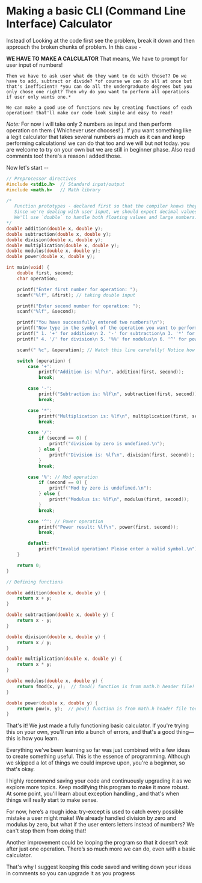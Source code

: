 # Making a basic CLI (Command Line Interface) Calculator

Instead of Looking at the code first see the problem, break it down and then approach the broken chunks of problem. In this case - 

**WE HAVE TO MAKE A CALCULATOR**
That means, 
    We have to prompt for user input of numbers!

    Then we have to ask user what do they want to do with those?? Do we have to add, subtract or divide? *of course we can do all at once but that's inefficient! *you can do all the undergraduate degrees but you only chose one right? Then why do you want to perform all operations if user only wants one.*

    We can make a good use of functions now by creating functions of each operation! that'll make our code look simple and easy to read!

*Note:* For now i will take only 2 numbers as input and then perform operation on them { Whichever user chooses! }. If you want something like a legit calculator that takes several numbers as much as it can and keep performing calculations! we can do that too and we will but not today. you are welcome to try on your own but we are still in beginner phase. Also read comments too! there's a reason i added those.

Now let's start --

```c
// Preprocessor directives
#include <stdio.h>  // Standard input/output
#include <math.h>   // Math library

/* 
   Function prototypes - declared first so that the compiler knows they exist.
   Since we're dealing with user input, we should expect decimal values too.
   We'll use `double` to handle both floating values and large numbers.
*/
double addition(double x, double y);
double subtraction(double x, double y);
double division(double x, double y);
double multiplication(double x, double y);
double modulus(double x, double y);
double power(double x, double y);

int main(void) {
    double first, second;
    char operation;

    printf("Enter first number for operation: ");
    scanf("%lf", &first); // taking double input

    printf("Enter second number for operation: ");
    scanf("%lf", &second);

    printf("You have successfully entered two numbers!\n");
    printf("Now type in the symbol of the operation you want to perform:\n");
    printf(" 1. '+' for addition\n 2. '-' for subtraction\n 3. '*' for multiplication\n");
    printf(" 4. '/' for division\n 5. '%%' for modulus\n 6. '^' for power\n");

    scanf(" %c", &operation); // Watch this line carefully! Notice how i gave and space "<space> %c" there is a reason for this too i'll explain it later.

    switch (operation) {
        case '+':
            printf("Addition is: %lf\n", addition(first, second));
            break;

        case '-':
            printf("Subtraction is: %lf\n", subtraction(first, second));
            break;

        case '*':
            printf("Multiplication is: %lf\n", multiplication(first, second));
            break;

        case '/':
            if (second == 0) {
                printf("division by zero is undefined.\n");
            } else {
                printf("Division is: %lf\n", division(first, second));
            }
            break;

        case '%': // Mod operation
            if (second == 0) {
                printf("Mod by zero is undefined.\n");
            } else {
                printf("Modulus is: %lf\n", modulus(first, second));
            }
            break;

        case '^': // Power operation
            printf("Power result: %lf\n", power(first, second));
            break;

        default:
            printf("Invalid operation! Please enter a valid symbol.\n");
    }

    return 0;
}

// Defining functions

double addition(double x, double y) {
    return x + y;
}

double subtraction(double x, double y) {
    return x - y;
}

double division(double x, double y) {
    return x / y;
}

double multiplication(double x, double y) {
    return x * y;
}

double modulus(double x, double y) {
    return fmod(x, y);  // fmod() function is from math.h header file!
}

double power(double x, double y) {
    return pow(x, y);  // pow() function is from math.h header file too!
}
```

That's it! We just made a fully functioning basic calculator. If you're trying this on your own, you'll run into a bunch of errors, and that's a good thing—this is how you learn.

Everything we've been learning so far was just combined with a few ideas to create something useful. This is the essence of programming. Although we skipped a lot of things we could improve upon, you're a beginner, so that's okay.

I highly recommend saving your code and continuously upgrading it as we explore more topics. Keep modifying this program to make it more robust. At some point, you'll learn about exception handling , and that's when things will really start to make sense.

For now, here’s a rough idea: try-except is used to catch every possible mistake a user might make! We already handled division by zero and modulus by zero, but what if the user enters letters instead of numbers? We can't stop them from doing that!

Another improvement could be looping the program so that it doesn’t exit after just one operation. There’s so much more we can do, even with a basic calculator.

That's why I suggest keeping this code saved and writing down your ideas in comments so you can upgrade it as you progress